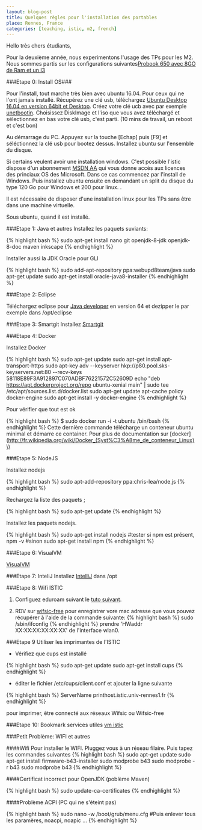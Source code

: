 ```yaml
---
layout: blog-post 
title: Quelques règles pour l'installation des portables 
place: Rennes, France
categories: [teaching, istic, m2, french]
---
```


Hello très chers étudiants,

Pour la deuxième année, nous experimentons l'usage des TPs pour les M2. Nous sommes partis sur les configurations suivantes[Probook 650 avec 8GO de Ram et un I3](http://www8.hp.com/fr/fr/products/laptops/product-detail.html?oid=5405400#!tab=specs)

###Etape 0: Install OS###

Pour l'install, tout marche très bien avec ubuntu 16.04. Pour ceux qui ne l'ont jamais installé. Récupérez une clé usb, téléchargez [Ubuntu Desktop 16.04 en version 64bit et Desktop](http://www.ubuntu.com/download/desktop). Créez votre clé ucb avec par exemple [unetbootin](http://unetbootin.sourceforge.net/). Choisissez DiskImage et l'iso que vous avez téléchargé et sélectionnez en bas votre clé usb, c'est parti. (10 mins de travail, un reboot et c'est bon)

<!--more-->

Au démarrage du PC. Appuyez sur la touche [Echap] puis [F9] et séléctionnez la clé usb pour bootez dessus. Installez ubuntu sur l'ensemble du disque.

Si certains veulent avoir une installation windows. C'est possible l'istic dispose d'un abonnement [MSDN AA](https://www.google.fr/search?q=msdn+aa+istic&oq=msdn+aa+istic&aqs=chrome..69i57.6842j0j7&sourceid=chrome&es_sm=122&ie=UTF-8) qui vous donne accès aux licences des princiaux OS des Microsoft. Dans ce cas commencez par l'install de Windows. Puis installez ubuntu ensuite en demandant un split du disque du type 120 Go pour Windows et 200 pour linux. .

Il est nécessaire de disposer d'une installation linux pour les TPs sans être dans une machine virtuelle.

Sous ubuntu, quand il est installé.

###Etape 1: Java et autres
Installez les paquets suviants:

{% highlight bash %} 
sudo apt-get install nano git openjdk-8-jdk openjdk-8-doc maven inkscape 
{% endhighlight %}

Installer aussi la JDK Oracle pour GLI

{% highlight bash %} 
sudo add-apt-repository ppa:webupd8team/java
sudo apt-get update
sudo apt-get install oracle-java8-installer
{% endhighlight %}


###Etape 2: Eclipse

Téléchargez eclipse pour [Java developer](https://eclipse.org/downloads/download.php?file=/technology/epp/downloads/release/neon/R/eclipse-java-neon-R-linux-gtk-x86_64.tar.gz) en version 64 et dezipper le par exemple dans /opt/eclipse

###Etape 3: Smartgit
Installez [Smartgit](http://www.syntevo.com/smartgit/)

###Etape 4: Docker

Installez Docker

{% highlight bash %} 
sudo apt-get update 
sudo apt-get install apt-transport-https 
sudo apt-key adv --keyserver hkp://p80.pool.sks-keyservers.net:80 --recv-keys 58118E89F3A912897C070ADBF76221572C52609D
echo "deb https://apt.dockerproject.org/repo ubuntu-xenial main" | sudo tee /etc/apt/sources.list.d/docker.list
sudo apt-get update 
apt-cache policy docker-engine
sudo apt-get install -y docker-engine
{% endhighlight %}

Pour vérifier que tout est ok

{% highlight bash %} $ sudo docker run -i -t ubuntu /bin/bash {% endhighlight %} Cette dernière commande télécharge un conteneur ubuntu minimal et démarre ce container. Pour plus de documentation sur [docker](http://fr.wikipedia.org/wiki/Docker_(Syst%C3%A8me_de_conteneur_Linux)\)

###Etape 5: NodeJS

Installez nodejs

{% highlight bash %} 
sudo apt-add-repository ppa:chris-lea/node.js 
{% endhighlight %} 

Rechargez la liste des paquets ; 

{% highlight bash %} 
sudo apt-get update 
{% endhighlight %} 

Installez les paquets nodejs. 

{% highlight bash %} 
sudo apt-get install nodejs 
#tester si npm est présent, 
npm -v 
#sinon 
sudo apt-get install npm
{% endhighlight %}

###Etape 6: VisualVM

[VisualVM](http://visualvm.java.net/eclipse-launcher.html)

###Etape 7: InteliJ
Installez [IntelliJ](http://www.jetbrains.com/idea/) dans /opt

###Etape 8: Wifi ISTIC
1. Configuez eduroam suivant le [tuto suivant](http://www.eduroam.fr/conf_supplicants/).

1.	RDV sur [wifsic-free](http://wifsic-free.istic.univ-rennes1.fr/) pour enregistrer vore mac adresse que vous pouvez récupérer à l'aide de la commande suivante: {% highlight bash %} sudo /sbin/ifconfig {% endhighlight %} prendre 'HWaddr XX:XX:XX:XX:XX:XX' de l'interface wlan0.

###Etape 9 Utiliser les imprimantes de l'ISTIC

* Vérifiez que cups est installé

{% highlight bash %} 
sudo apt-get update 
sudo apt-get install cups 
{% endhighlight %}

-	éditer le fichier /etc/cups/client.conf et ajouter la ligne suivante

{% highlight bash %} 
ServerName printhost.istic.univ-rennes1.fr 
{% endhighlight %}

pour imprimer, être connecté aux réseaux Wifsic ou Wifsic-free

###Etape 10: Bookmark services utiles
[vm istic](http://vm.istic.univ-rennes1.fr)

###Petit Problème: WIFI et autres

####Wifi Pour installer le WIFI. Pluggez vous à un réseau filaire. 
Puis tapez les commandes suivantes 
{% highlight bash %} 
sudo apt-get update 
sudo apt-get install firmware-b43-installer 
sudo modprobe b43
sudo modprobe -r b43 
sudo modprobe b43 
{% endhighlight %}

####Certificat incorrect pour OpenJDK (poblème Maven)

{% highlight bash %} sudo update-ca-certificates {% endhighlight %}

####Problème ACPI (PC qui ne s'éteint pas)

{% highlight bash %} 
sudo nano -w /boot/grub/menu.cfg 
#Puis enlever tous les paramères, noacpi, noapic ... 
{% endhighlight %}

